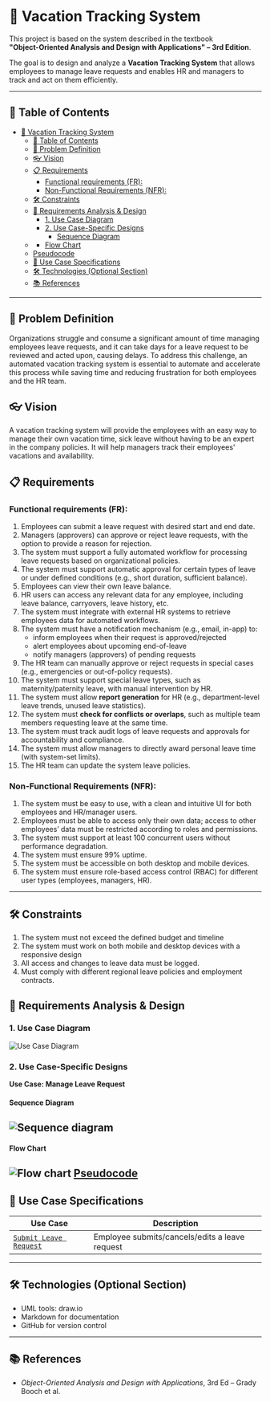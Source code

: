 # 🌴 Vacation Tracking System

This project is based on the system described in the textbook  
**"Object-Oriented Analysis and Design with Applications" – 3rd Edition**.

The goal is to design and analyze a **Vacation Tracking System** that allows employees to manage leave requests and enables HR and managers to track and act on them efficiently.

---

## 📌 Table of Contents

- [🌴 Vacation Tracking System](#-vacation-tracking-system)
  - [📌 Table of Contents](#-table-of-contents)
  - [🧠 Problem Definition](#-problem-definition)
  - [👓 Vision](#-vision)
  - [📋 Requirements](#-requirements)
    - [Functional requirements (FR):](#functional-requirements-fr)
    - [Non-Functional Requirements (NFR):](#non-functional-requirements-nfr)
  - [🛠 Constraints](#-constraints)
  - [🧠 Requirements Analysis \& Design](#-requirements-analysis--design)
    - [1. Use Case Diagram](#1-use-case-diagram)
    - [2. Use Case-Specific Designs](#2-use-case-specific-designs)
      - [Sequence Diagram](#sequence-diagram)
  - [](#)
      - [Flow Chart](#flow-chart)
  - [Pseudocode](#pseudocode)
  - [📄 Use Case Specifications](#-use-case-specifications)
  - [🛠 Technologies (Optional Section)](#-technologies-optional-section)
  - [📚 References](#-references)
---

## 🧠 Problem Definition
Organizations struggle and consume a significant amount of time managing employees leave requests, and it can take days for a leave request to be reviewed and acted upon, causing delays. To address this challenge, an automated vacation tracking system is essential to automate and accelerate this process while saving time and reducing frustration for both employees and the HR team.
## 👓 Vision
A vacation tracking system will provide the employees with an easy way to manage their own vacation time, sick leave without having to be an expert in the company policies. It will help managers track their employees' vacations and availability.
## 📋 Requirements
### Functional requirements (FR): 
1. Employees can submit a leave request with desired start and end date.  
2. Managers (approvers) can approve or reject leave requests, with the option to provide a reason for rejection.  
3. The system must support a fully automated workflow for processing leave requests based on organizational policies.  
4. The system must support automatic approval for certain types of leave or under defined conditions (e.g., short duration, sufficient balance).  
5. Employees can view their own leave balance.  
6. HR users can access any relevant data for any employee, including leave balance, carryovers, leave history, etc.  
7. The system must integrate with external HR systems to retrieve employees data for automated workflows.
8. The system must have a notification mechanism (e.g., email, in-app) to:  
    - inform employees when their request is approved/rejected  
    - alert employees about upcoming end-of-leave  
    - notify managers (approvers) of pending requests  
9. The HR team can manually approve or reject requests in special cases (e.g., emergencies or out-of-policy requests).  
10. The system must support special leave types, such as maternity/paternity leave, with manual intervention by HR.  
11. The system must allow **report generation** for HR (e.g., department-level leave trends, unused leave statistics).  
12. The system must **check for conflicts or overlaps**, such as multiple team members requesting leave at the same time.  
13. The system must track audit logs of leave requests and approvals for accountability and compliance.  
14. The system must allow managers to directly award personal leave time (with system-set limits).  
15. The HR team can update the system leave policies.  

### Non-Functional Requirements (NFR): 
1. The system must be easy to use, with a clean and intuitive UI for both employees and HR/manager users.
2. Employees must be able to access only their own data; access to other employees’ data must be restricted according to roles and permissions.
3. The system must support at least 100 concurrent users without performance degradation.
4. The system must ensure 99% uptime.
5. The system must be accessible on both desktop and mobile devices.
6. The system must ensure role-based access control (RBAC) for different user types (employees, managers, HR).

---

## 🛠 Constraints
1. The system must not exceed the defined budget and timeline
2. The system must work on both mobile and desktop devices with a responsive design
3. All access and changes to leave data must be logged.
4. Must comply with different regional leave policies and employment contracts.

## 🧠 Requirements Analysis & Design

### 1. Use Case Diagram
  ![Use Case Diagram](./diagrams/useCaseDiagram.png)

### 2. Use Case-Specific Designs
**Use Case: Manage Leave Request**  
#### Sequence Diagram 
  ![Sequence diagram](./diagrams/ManageLeaveRequestuseSequenceDiagrams.png)
--
#### Flow Chart
  ![Flow chart](./diagrams/manageLeaveRequestFlowcharts.png)
  [Pseudocode](./manageLeaveRequestPseudocode.md)
---

## 📄 Use Case Specifications

| Use Case | Description |
|----------|-------------|
| [`Submit Leave Request`](use-cases/ManageLeaveRequest.md) | Employee submits/cancels/edits a leave request |

---

## 🛠 Technologies (Optional Section)

- UML tools: draw.io
- Markdown for documentation
- GitHub for version control

---

## 📚 References

- *Object-Oriented Analysis and Design with Applications*, 3rd Ed – Grady Booch et al.